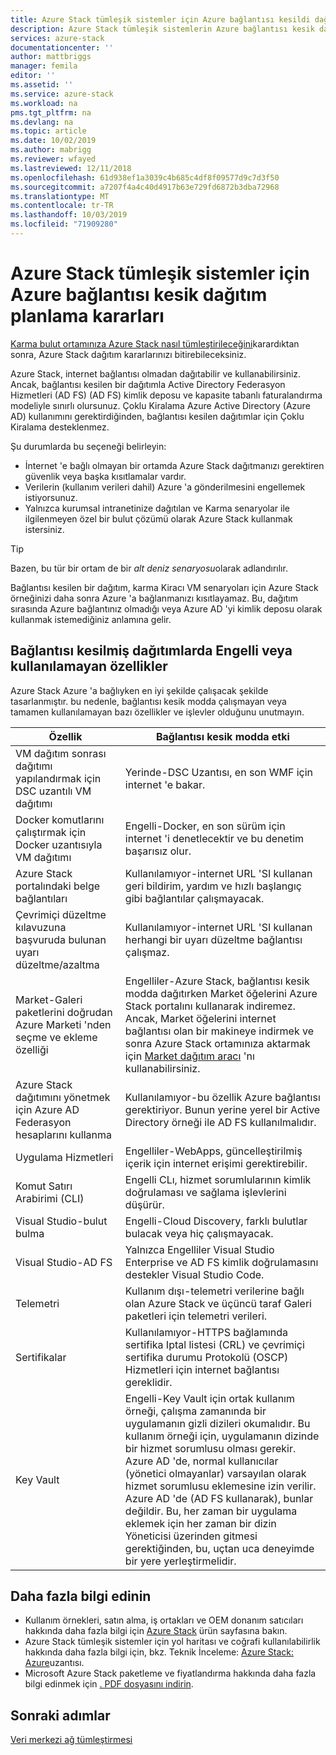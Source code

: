 ```yaml
---
title: Azure Stack tümleşik sistemler için Azure bağlantısı kesildi dağıtım kararları | Microsoft Docs
description: Azure Stack tümleşik sistemlerin Azure bağlantısı kesik dağıtımı ve göz önünde bulundurulması gereken planlama kararları hakkında bilgi edinin.
services: azure-stack
documentationcenter: ''
author: mattbriggs
manager: femila
editor: ''
ms.assetid: ''
ms.service: azure-stack
ms.workload: na
pms.tgt_pltfrm: na
ms.devlang: na
ms.topic: article
ms.date: 10/02/2019
ms.author: mabrigg
ms.reviewer: wfayed
ms.lastreviewed: 12/11/2018
ms.openlocfilehash: 61d938ef1a3039c4b685c4df8f09577d9c7d3f50
ms.sourcegitcommit: a7207f4a4c40d4917b63e729fd6872b3dba72968
ms.translationtype: MT
ms.contentlocale: tr-TR
ms.lasthandoff: 10/03/2019
ms.locfileid: "71909280"
---
```

# <a name="azure-disconnected-deployment-planning-decisions-for-azure-stack-integrated-systems"></a>Azure Stack tümleşik sistemler için Azure bağlantısı kesik dağıtım planlama kararları
[Karma bulut ortamınıza Azure Stack nasıl tümleştirileceğini](azure-stack-connection-models.md)karardıktan sonra, Azure Stack dağıtım kararlarınızı bitirebileceksiniz.

Azure Stack, internet bağlantısı olmadan dağıtabilir ve kullanabilirsiniz. Ancak, bağlantısı kesilen bir dağıtımla Active Directory Federasyon Hizmetleri (AD FS) (AD FS) kimlik deposu ve kapasite tabanlı faturalandırma modeliyle sınırlı olursunuz. Çoklu Kiralama Azure Active Directory (Azure AD) kullanımını gerektirdiğinden, bağlantısı kesilen dağıtımlar için Çoklu Kiralama desteklenmez.

Şu durumlarda bu seçeneği belirleyin:
- İnternet 'e bağlı olmayan bir ortamda Azure Stack dağıtmanızı gerektiren güvenlik veya başka kısıtlamalar vardır.
- Verilerin (kullanım verileri dahil) Azure 'a gönderilmesini engellemek istiyorsunuz.
- Yalnızca kurumsal intranetinize dağıtılan ve Karma senaryolar ile ilgilenmeyen özel bir bulut çözümü olarak Azure Stack kullanmak istersiniz.

> [!TIP]
> Bazen, bu tür bir ortam de bir *alt deniz senaryosu*olarak adlandırılır.

Bağlantısı kesilen bir dağıtım, karma Kiracı VM senaryoları için Azure Stack örneğinizi daha sonra Azure 'a bağlanmanızı kısıtlayamaz. Bu, dağıtım sırasında Azure bağlantınız olmadığı veya Azure AD 'yi kimlik deposu olarak kullanmak istemediğiniz anlamına gelir.

## <a name="features-that-are-impaired-or-unavailable-in-disconnected-deployments"></a>Bağlantısı kesilmiş dağıtımlarda Engelli veya kullanılamayan özellikler 
Azure Stack Azure 'a bağlıyken en iyi şekilde çalışacak şekilde tasarlanmıştır. bu nedenle, bağlantısı kesik modda çalışmayan veya tamamen kullanılamayan bazı özellikler ve işlevler olduğunu unutmayın.

|Özellik|Bağlantısı kesik modda etki|
|-----|-----|
|VM dağıtım sonrası dağıtımı yapılandırmak için DSC uzantılı VM dağıtımı|Yerinde-DSC Uzantısı, en son WMF için internet 'e bakar.|
|Docker komutlarını çalıştırmak için Docker uzantısıyla VM dağıtımı|Engelli-Docker, en son sürüm için internet 'i denetlecektir ve bu denetim başarısız olur.|
|Azure Stack portalındaki belge bağlantıları|Kullanılamıyor-internet URL 'SI kullanan geri bildirim, yardım ve hızlı başlangıç gibi bağlantılar çalışmayacak.|
|Çevrimiçi düzeltme kılavuzuna başvuruda bulunan uyarı düzeltme/azaltma|Kullanılamıyor-internet URL 'SI kullanan herhangi bir uyarı düzeltme bağlantısı çalışmaz.|
|Market-Galeri paketlerini doğrudan Azure Marketi 'nden seçme ve ekleme özelliği|Engelliler-Azure Stack, bağlantısı kesik modda dağıtırken Market öğelerini Azure Stack portalını kullanarak indiremez. Ancak, Market öğelerini internet bağlantısı olan bir makineye indirmek ve sonra Azure Stack ortamınıza aktarmak için [Market dağıtım aracı](azure-stack-download-azure-marketplace-item.md) 'nı kullanabilirsiniz.|
|Azure Stack dağıtımını yönetmek için Azure AD Federasyon hesaplarını kullanma|Kullanılamıyor-bu özellik Azure bağlantısı gerektiriyor. Bunun yerine yerel bir Active Directory örneği ile AD FS kullanılmalıdır.|
|Uygulama Hizmetleri|Engelliler-WebApps, güncelleştirilmiş içerik için internet erişimi gerektirebilir.|
|Komut Satırı Arabirimi (CLI)|Engelli CLı, hizmet sorumlularının kimlik doğrulaması ve sağlama işlevlerini düşürür.|
|Visual Studio-bulut bulma|Engelli-Cloud Discovery, farklı bulutlar bulacak veya hiç çalışmayacak.|
|Visual Studio-AD FS|Yalnızca Engelliler Visual Studio Enterprise ve AD FS kimlik doğrulamasını destekler Visual Studio Code.
Telemetri|Kullanım dışı-telemetri verilerine bağlı olan Azure Stack ve üçüncü taraf Galeri paketleri için telemetri verileri.|
|Sertifikalar|Kullanılamıyor-HTTPS bağlamında sertifika Iptal listesi (CRL) ve çevrimiçi sertifika durumu Protokolü (OSCP) Hizmetleri için internet bağlantısı gereklidir.|
|Key Vault|Engelli-Key Vault için ortak kullanım örneği, çalışma zamanında bir uygulamanın gizli dizileri okumalıdır. Bu kullanım örneği için, uygulamanın dizinde bir hizmet sorumlusu olması gerekir. Azure AD 'de, normal kullanıcılar (yönetici olmayanlar) varsayılan olarak hizmet sorumlusu eklemesine izin verilir. Azure AD 'de (AD FS kullanarak), bunlar değildir. Bu, her zaman bir uygulama eklemek için her zaman bir dizin Yöneticisi üzerinden gitmesi gerektiğinden, bu, uçtan uca deneyimde bir yere yerleştirmelidir.

## <a name="learn-more"></a>Daha fazla bilgi edinin
- Kullanım örnekleri, satın alma, iş ortakları ve OEM donanım satıcıları hakkında daha fazla bilgi için [Azure Stack](https://azure.microsoft.com/overview/azure-stack/) ürün sayfasına bakın.
- Azure Stack tümleşik sistemler için yol haritası ve coğrafi kullanılabilirlik hakkında daha fazla bilgi için, bkz. Teknik İnceleme: [Azure Stack: Azure](https://azure.microsoft.com/resources/azure-stack-an-extension-of-azure/)uzantısı. 
- Microsoft Azure Stack paketleme ve fiyatlandırma hakkında daha fazla bilgi edinmek için [. PDF dosyasını indirin](https://azure.microsoft.com/mediahandler/files/resourcefiles/5bc3f30c-cd57-4513-989e-056325eb95e1/Azure-Stack-packaging-and-pricing-datasheet.pdf). 

## <a name="next-steps"></a>Sonraki adımlar
[Veri merkezi ağ tümleştirmesi](azure-stack-network.md)
